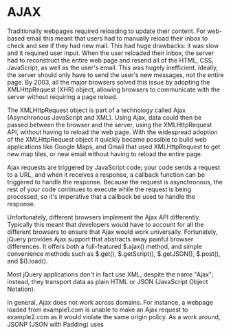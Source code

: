 # AJAX

Traditionally webpages required reloading to update their content. For web-based email this meant that users had to manually reload their inbox to check and see if they had new mail. This had huge drawbacks: it was slow and it required user input. When the user reloaded their inbox, the server had to reconstruct the entire web page and resend all of the HTML, CSS, JavaScript, as well as the user's email. This was hugely inefficient. Ideally, the server should only have to send the user's new messages, not the entire page. By 2003, all the major browsers solved this issue by adopting the XMLHttpRequest (XHR) object, allowing browsers to communicate with the server without requiring a page reload.

The XMLHttpRequest object is part of a technology called Ajax (Asynchronous JavaScript and XML). Using Ajax, data could then be passed between the browser and the server, using the XMLHttpRequest API, without having to reload the web page. With the widespread adoption of the XMLHttpRequest object it quickly became possible to build web applications like Google Maps, and Gmail that used XMLHttpRequest to get new map tiles, or new email without having to reload the entire page.

Ajax requests are triggered by JavaScript code; your code sends a request to a URL, and when it receives a response, a callback function can be triggered to handle the response. Because the request is asynchronous, the rest of your code continues to execute while the request is being processed, so it's imperative that a callback be used to handle the response.

Unfortunately, different browsers implement the Ajax API differently. Typically this meant that developers would have to account for all the different browsers to ensure that Ajax would work universally. Fortunately, jQuery provides Ajax support that abstracts away painful browser differences. It offers both a full-featured $.ajax() method, and simple convenience methods such as $.get(), $.getScript(), $.getJSON(), $.post(), and $().load().

Most jQuery applications don't in fact use XML, despite the name "Ajax"; instead, they transport data as plain HTML or JSON (JavaScript Object Notation).

In general, Ajax does not work across domains. For instance, a webpage loaded from example1.com is unable to make an Ajax request to example2.com as it would violate the same origin policy. As a work around, JSONP (JSON with Padding) uses <script> tags to load files containing arbitrary JavaScript content and JSON, from another domain. More recently browsers have implemented a technology called Cross-Origin Resource Sharing (CORS), that allows Ajax requests to different domains.

## .ajax()

http://stackoverflow.com/questions/9638853/where-can-i-practice-making-ajax-calls

### HTTP requests

### GET

### POST

### PUT

## Callbacks

$.get( "myhtmlpage.html", myCallBack );

Executing callbacks with arguments can be tricky.

link Wrong

This code example will not work:

1
$.get( "myhtmlpage.html", myCallBack( param1, param2 ) );
The reason this fails is that the code executes myCallBack( param1, param2 ) immediately and then passes myCallBack()'s return value as the second parameter to $.get(). We actually want to pass the function myCallBack(), not myCallBack( param1, param2 )'s return value (which might or might not be a function). So, how to pass in myCallBack() and include its arguments?

link Right

To defer executing myCallBack() with its parameters, you can use an anonymous function as a wrapper. Note the use of function() {. The anonymous function does exactly one thing: calls myCallBack(), with the values of param1 and param2.

1
2
3
4
5
$.get( "myhtmlpage.html", function() {
 
    myCallBack( param1, param2 );
 
});

## .data()
There's often data about an element you want to store with the element. In plain JavaScript, you might do this by adding a property to the DOM element, but you'd have to deal with memory leaks in some browsers. jQuery offers a straightforward way to store data related to an element, and it manages the memory issues for you.

1
2
3
4
5
// Storing and retrieving data related to an element.
 
$( "#myDiv" ).data( "keyName", { foo: "bar" } );
 
$( "#myDiv" ).data( "keyName" ); // Returns { foo: "bar" }
Any kind of data can be stored on an element. For the purposes of this article, .data() will be used to store references to other elements.

For example, you may want to establish a relationship between a list item and a <div> that's inside of it. This relationship could be established every single time the list item is touched, but a better solution would be to establish the relationship once, then store a pointer to the <div> on the list item using .data():

1
2
3
4
5
6
7
8
9
10
11
12
13
14
15
16
// Storing a relationship between elements using .data()
 
$( "#myList li" ).each(function() {
 
    var li = $( this );
    var div = li.find( "div.content" );
 
    li.data( "contentDiv", div );
 
});
 
// Later, we don't have to find the div again;
// we can just read it from the list item's data
var firstLi = $( "#myList li:first" );
 
firstLi.data( "contentDiv" ).html( "new content" );

## types

Sometimes the typeof operator can be confusing or inconsistent, so instead of using typeof, jQuery offers utility methods to help determine the type of a value.

First of all, you have methods to test if a specific value is of a specific type.

1
2
3
$.isArray([]); // true
$.isFunction(function() {}); // true
$.isNumeric(3.14); // true
Additionally, there is $.type() which checks for the internal class used to create a value. You can see the method as a better alternative for the typeof operator.

1
2
3
4
5
6
7
8
9
10
11
12
13
14
$.type( true ); // "boolean"
$.type( 3 ); // "number"
$.type( "test" ); // "string"
$.type( function() {} ); // "function"
 
$.type( new Boolean() ); // "boolean"
$.type( new Number(3) ); // "number"
$.type( new String('test') ); // "string"
$.type( new Function() ); // "function"
 
$.type( [] ); // "array"
$.type( null ); // "null"
$.type( /test/ ); // "regexp"
$.type( new Date() ); // "date"


## .load()

insert HTML directly into matched element


